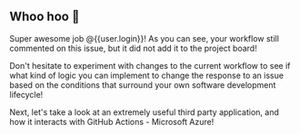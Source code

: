 ## Whoo hoo 🎉

Super awesome job @{{user.login}}! As you can see, your workflow still commented on this issue, but it did not add it to the project board!

Don't hesitate to experiment with changes to the current workflow to see if what kind of logic you can implement to change the response to an issue based on the conditions that surround your own software development lifecycle!

Next, let's take a look at an extremely useful third party application, and how it interacts with GitHub Actions - Microsoft Azure!